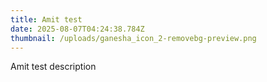 ```yaml
---
title: Amit test
date: 2025-08-07T04:24:38.784Z
thumbnail: /uploads/ganesha_icon_2-removebg-preview.png
---
```

Amit test description